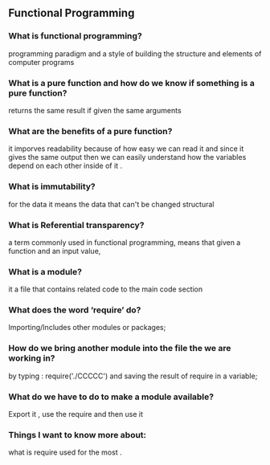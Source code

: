 ## Functional Programming

### What is functional programming?
programming paradigm and a style of building the structure and elements of computer programs

### What is a pure function and how do we know if something is a pure function?

 returns the same result if given the same arguments

 ### What are the benefits of a pure function?

 it imporves readability because of how easy we can read it and since it gives the same output then we can easily understand how the variables depend on each other inside of it .

 ### What is immutability?
 for the data it means the data that can't be changed structural 

 ### What is Referential transparency?
 a term commonly used in functional programming, means that given a function and an input value,

 ### What is a module?
 it a file that contains related code to the main code section

### What does the word ‘require’ do?
Importing/Includes other modules or packages;

### How do we bring another module into the file the we are working in?

by typing : require('./CCCCC') and saving the result of require in a variable;
### What do we have to do to make a module available?
Export it , use the require and then use it 

### Things I want to know more about:
what is require used for the most .



